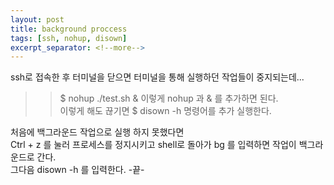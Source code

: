 ```yaml
---
layout: post
title: background proccess
tags: [ssh, nohup, disown]
excerpt_separator: <!--more-->
---
```


ssh로 접속한 후 터미널을 닫으면 터미널을 통해 실행하던 작업들이 중지되는데...  
>> $ nohup ./test.sh &
이렇게 nohup 과 & 를 추가하면 된다.  
이렇게 해도 끊기면
>> $ disown -h
명령어를 추가 실행한다.  
  
처음에 백그라운드 작업으로 실행 하지 못했다면  
Ctrl + z 를 눌러 프로세스를 정지시키고 shell로 돌아가 bg 를 입력하면 작업이 백그라운드로 간다.  
그다음 disown -h 를 입력한다. -끝-
